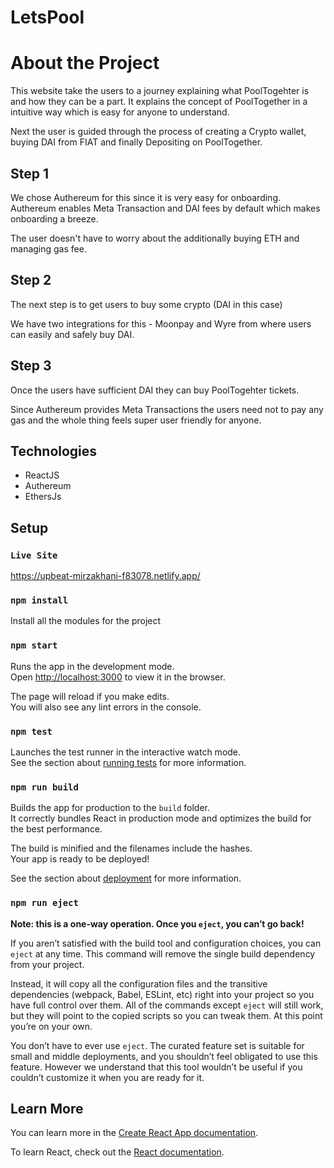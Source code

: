 # LetsPool

# About the Project
 
This website take the users to a journey explaining what PoolTogehter is and how they can be a part. It explains the concept of PoolTogether in a intuitive way which is easy for anyone to understand.

Next the user is guided through the process of creating a Crypto wallet, buying DAI from FIAT and finally Depositing on PoolTogether.

## Step 1
We chose Authereum for this since it is very easy for onboarding. Authereum enables Meta Transaction and DAI fees by default which makes onboarding a breeze. 

The user doesn't have to worry about the additionally buying ETH and managing gas fee. 

## Step 2

The next step is to get users to buy some crypto (DAI in this case) 

We have two integrations for this - Moonpay and Wyre from where users can easily and safely buy DAI.

## Step 3

Once the users have sufficient DAI they can buy PoolTogehter tickets.

Since Authereum provides Meta Transactions the users need not to pay any gas and the whole thing feels super user friendly for anyone. 

## Technologies 
- ReactJS
- Authereum
- EthersJs

## Setup 

### `Live Site`
https://upbeat-mirzakhani-f83078.netlify.app/

### `npm install`
Install all the modules for the project
### `npm start`

Runs the app in the development mode.<br />
Open [http://localhost:3000](http://localhost:3000) to view it in the browser.

The page will reload if you make edits.<br />
You will also see any lint errors in the console.

### `npm test`

Launches the test runner in the interactive watch mode.<br />
See the section about [running tests](https://facebook.github.io/create-react-app/docs/running-tests) for more information.

### `npm run build`

Builds the app for production to the `build` folder.<br />
It correctly bundles React in production mode and optimizes the build for the best performance.

The build is minified and the filenames include the hashes.<br />
Your app is ready to be deployed!

See the section about [deployment](https://facebook.github.io/create-react-app/docs/deployment) for more information.

### `npm run eject`

**Note: this is a one-way operation. Once you `eject`, you can’t go back!**

If you aren’t satisfied with the build tool and configuration choices, you can `eject` at any time. This command will remove the single build dependency from your project.

Instead, it will copy all the configuration files and the transitive dependencies (webpack, Babel, ESLint, etc) right into your project so you have full control over them. All of the commands except `eject` will still work, but they will point to the copied scripts so you can tweak them. At this point you’re on your own.

You don’t have to ever use `eject`. The curated feature set is suitable for small and middle deployments, and you shouldn’t feel obligated to use this feature. However we understand that this tool wouldn’t be useful if you couldn’t customize it when you are ready for it.

## Learn More

You can learn more in the [Create React App documentation](https://facebook.github.io/create-react-app/docs/getting-started).

To learn React, check out the [React documentation](https://reactjs.org/).

